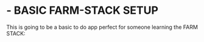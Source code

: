 # - BASIC FARM-STACK SETUP

This is going to be a basic to do app perfect for someone learning the FARM STACK: 

